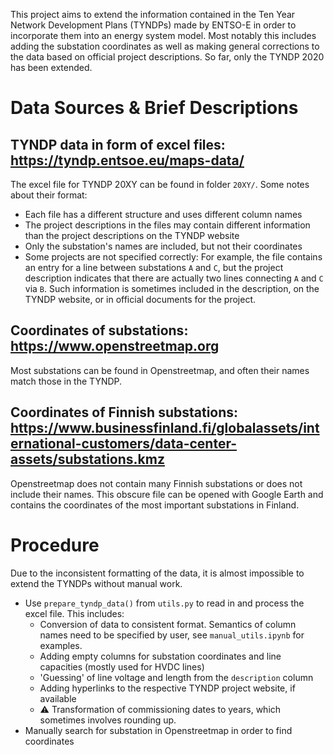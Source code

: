 This project aims to extend the information contained in the Ten Year Network Development Plans (TYNDPs) made by ENTSO-E in order to incorporate them into an energy system model.
Most notably this includes adding the substation coordinates as well as making general corrections to the data based on official project descriptions.
So far, only the TYNDP 2020 has been extended.

# Data Sources & Brief Descriptions
## TYNDP data in form of excel files: https://tyndp.entsoe.eu/maps-data/
The excel file for TYNDP 20XY can be found in folder `20XY/`. Some notes about their format:
- Each file has a different structure and uses different column names
- The project descriptions in the files may contain different information than the project descriptions on the TYNDP website
- Only the substation's names are included, but not their coordinates
- Some projects are not specified correctly: For example, the file contains an entry for a line between substations `A` and `C`, but the project description indicates that there are actually two lines connecting `A` and `C` via `B`. Such information is sometimes included in the description, on the TYNDP website, or in official documents for the project.

## Coordinates of substations: https://www.openstreetmap.org
Most substations can be found in Openstreetmap, and often their names match those in the TYNDP. 
## Coordinates of Finnish substations: https://www.businessfinland.fi/globalassets/international-customers/data-center-assets/substations.kmz
Openstreetmap does not contain many Finnish substations or does not include their names. This obscure file can be opened with Google Earth and contains the coordinates of the most important substations in Finland.

# Procedure
Due to the inconsistent formatting of the data, it is almost impossible to extend the TYNDPs without manual work.
- Use `prepare_tyndp_data()` from `utils.py` to read in and process the excel file. This includes:
    - Conversion of data to consistent format. Semantics of column names need to be specified by user, see `manual_utils.ipynb` for examples.
    - Adding empty columns for substation coordinates and line capacities (mostly used for HVDC lines)
    - 'Guessing' of line voltage and length from the `description` column
    - Adding hyperlinks to the respective TYNDP project website, if available
    - ⚠️ Transformation of commissioning dates to years, which sometimes involves rounding up.
- Manually search for substation in Openstreetmap in order to find coordinates

